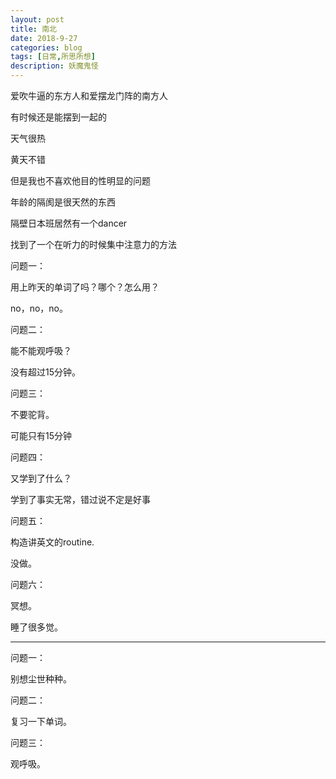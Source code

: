 ```yaml
---
layout: post
title: 南北
date: 2018-9-27
categories: blog
tags: [日常,所思所想]
description: 妖魔鬼怪
---
```


爱吹牛逼的东方人和爱摆龙门阵的南方人

有时候还是能摆到一起的

天气很热

黄天不错

但是我也不喜欢他目的性明显的问题

年龄的隔阂是很天然的东西

隔壁日本班居然有一个dancer

找到了一个在听力的时候集中注意力的方法

问题一：

用上昨天的单词了吗？哪个？怎么用？

no，no，no。

问题二：

能不能观呼吸？

没有超过15分钟。

问题三：

不要驼背。

可能只有15分钟

问题四：

又学到了什么？

学到了事实无常，错过说不定是好事

问题五：

构造讲英文的routine.

没做。

问题六：

冥想。 

睡了很多觉。

------

问题一：

别想尘世种种。

问题二：

复习一下单词。

问题三：

观呼吸。
